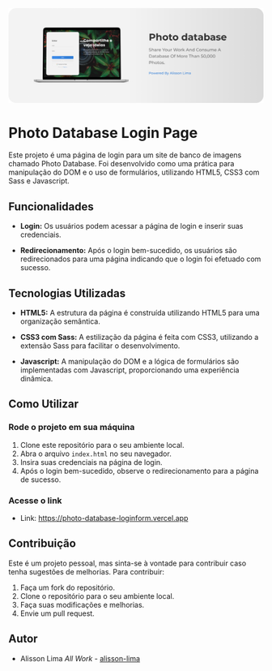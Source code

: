 ![Thumbnail](./imgs/bg-photo-database-login.jpg)

# Photo Database Login Page

Este projeto é uma página de login para um site de banco de imagens chamado Photo Database. Foi desenvolvido como uma prática para manipulação do DOM e o uso de formulários, utilizando HTML5, CSS3 com Sass e Javascript.

## Funcionalidades

- **Login:** Os usuários podem acessar a página de login e inserir suas credenciais.

- **Redirecionamento:** Após o login bem-sucedido, os usuários são redirecionados para uma página indicando que o login foi efetuado com sucesso.

## Tecnologias Utilizadas

- **HTML5:** A estrutura da página é construída utilizando HTML5 para uma organização semântica.

- **CSS3 com Sass:** A estilização da página é feita com CSS3, utilizando a extensão Sass para facilitar o desenvolvimento.

- **Javascript:** A manipulação do DOM e a lógica de formulários são implementadas com Javascript, proporcionando uma experiência dinâmica.

## Como Utilizar

### Rode o projeto em sua máquina

  1. Clone este repositório para o seu ambiente local.
  2. Abra o arquivo `index.html` no seu navegador.
  3. Insira suas credenciais na página de login.
  4. Após o login bem-sucedido, observe o redirecionamento para a página de sucesso.

### Acesse o link

  - Link: https://photo-database-loginform.vercel.app

## Contribuição

Este é um projeto pessoal, mas sinta-se à vontade para contribuir caso tenha sugestões de melhorias. Para contribuir:

1. Faça um fork do repositório.
2. Clone o repositório para o seu ambiente local.
3. Faça suas modificações e melhorias.
4. Envie um pull request.

## Autor

- Alisson Lima *All Work* - [alisson-lima](https://github.com/Alisson-Lima)
